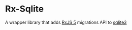 # Rx-Sqlite

A wrapper library that adds [RxJS 5](https://github.com/ReactiveX/RxJS) migrations API to [sqlite3](https://github.com/mapbox/node-sqlite3/)
